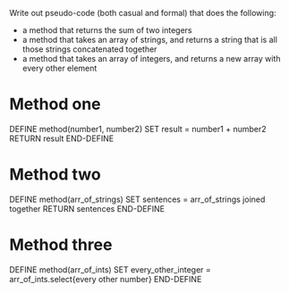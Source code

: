 Write out pseudo-code (both casual and formal) that does the following:
  - a method that returns the sum of two integers
  - a method that takes an array of strings, and returns a string that is all those strings concatenated together
  - a method that takes an array of integers, and returns a new array with every other element


# Method one
DEFINE method(number1, number2)
  SET result = number1 + number2
  RETURN result
END-DEFINE


# Method two
DEFINE method(arr_of_strings)
  SET sentences = arr_of_strings joined together
  RETURN sentences
END-DEFINE

# Method three
DEFINE method(arr_of_ints)
  SET every_other_integer = arr_of_ints.select{every other number}
END-DEFINE
